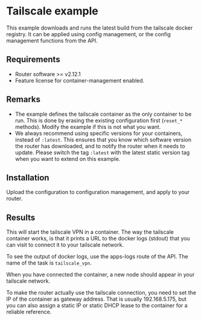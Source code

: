 # Tailscale example

This example downloads and runs the latest build from the tailscale docker registry. 
It can be applied using config management, or the config management functions from the API.

## Requirements

* Router software >= v2.12.1
* Feature license for container-management enabled.

## Remarks

* The example defines the tailscale container as the only container to be run. This is done
  by erasing the existing configuration first (`reset_*` methods). Modify the example if this 
  is not what you want.
* We always recommend using specific versions for your containers, instead of `:latest`. This
  ensures that you know which software version the router has downloaded, and to notify the 
  router when it needs to update. Please switch the tag `:latest` with the latest static version
  tag when you want to extend on this example.

## Installation

Upload the configuration to configuration management, and apply to your router.

## Results

This will start the tailscale VPN in a container. The way the tailscale container works, 
is that it prints a URL to the docker logs (stdout) that you can visit to connect it to your
tailscale network. 

To see the output of docker logs, use the apps-logs route of the API. The name of the task 
is `tailscale_vpn`.

When you have connected the container, a new node should appear in your tailscale network. 

To make the router actually use the tailscale connection, you need to set the IP of the 
container as gateway address. That is usually 192.168.5.175, but you can also assign a 
static IP or static DHCP lease to the container for a reliable reference.
